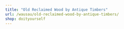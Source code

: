 ```yaml
---
title: "Old Reclaimed Wood by Antique Timbers"
url: /wausau/old-reclaimed-wood-by-antique-timbers/
shop: doityourself
---
```

